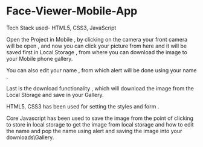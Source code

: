 # Face-Viewer-Mobile-App

Tech Stack used- HTML5, CSS3, JavaScript

Open the Project in Mobile , by clicking on the camera your front camera will be open ,
and now you can click your picture from here 
and it will be saved first in Local Storage , from where you can download the image to your Mobile phone gallery.

You can also edit your name , from which alert will be done using your name . 

Last is the download functionality , which will download the image from the Local Storage and save in your Gallery. 

HTML5, CSS3 has been used for setting the styles and form . 

Core Javascript has been used to save the image from the point of clicking to store in local storage to get the image from 
local storage and how to edit the name and pop the name using alert and saving the image into your downloads\Gallery. 
